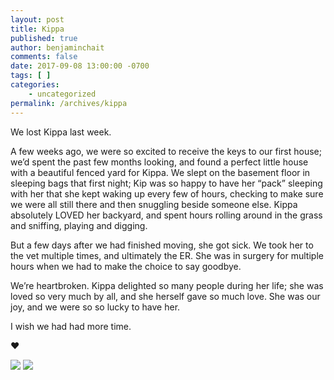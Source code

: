 ```yaml
---
layout: post
title: Kippa
published: true
author: benjaminchait
comments: false
date: 2017-09-08 13:00:00 -0700
tags: [ ]
categories:
    - uncategorized
permalink: /archives/kippa
---
```

We lost Kippa last week.

A few weeks ago, we were so excited to receive the keys to our first house; we’d spent the past few months looking, and found a perfect little house with a beautiful fenced yard for Kippa. We slept on the basement floor in sleeping bags that first night; Kip was so happy to have her “pack” sleeping with her that she kept waking up every few of hours, checking to make sure we were all still there and then snuggling beside someone else. Kippa absolutely LOVED her backyard, and spent hours rolling around in the grass and sniffing, playing and digging.

But a few days after we had finished moving, she got sick. We took her to the vet multiple times, and ultimately the ER. She was in surgery for multiple hours when we had to make the choice to say goodbye.

We’re heartbroken. Kippa delighted so many people during her life; she was loved so very much by all, and she herself gave so much love. She was our joy, and we were so so lucky to have her.

I wish we had had more time.

❤️

![][1]
![][2]

 [1]: /wp-content/uploads/kippa/2E2B42B1-038B-46A1-B454-4A2B845CCF0A.jpg
 [2]: /wp-content/uploads/kippa/82DE37FA-FDE2-47E2-A22D-4713C771D161.jpg